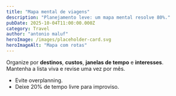 ```yaml
---
title: "Mapa mental de viagens"
description: "Planejamento leve: um mapa mental resolve 80%."
pubDate: 2025-10-04T11:00:00.000Z
category: Travel
author: "antonio maluf"
heroImage: /images/placeholder-card.svg
heroImageAlt: "Mapa com rotas"
---
```


Organize por **destinos**, **custos**, **janelas de tempo** e **interesses**.  
Mantenha a lista viva e revise uma vez por mês.

- Evite overplanning.
- Deixe 20% de tempo livre para improviso.